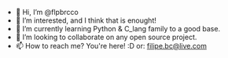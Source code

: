 - 👋 Hi, I’m @flpbrcco
- 👀 I’m interested, and I think that is enought!
- 🌱 I’m currently learning Python & C_lang family to a good base.
- 💞️ I’m looking to collaborate on any open source project.
- 📫 How to reach me? You're here! :D
  or: filipe.bc@live.com

<!---
flpbrcco/flpbrcco is a ✨ special ✨ repository because its `README.md` (this file) appears on your GitHub profile.
You can click the Preview link to take a look at your changes.
--->
